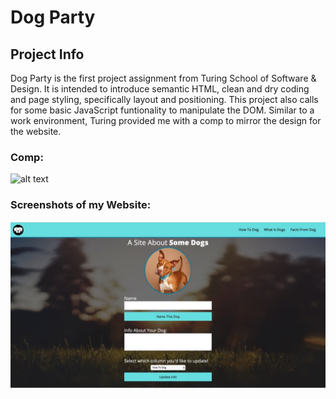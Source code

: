 # Dog Party

## Project Info
Dog Party is the first project assignment from Turing School of Software & Design. It is intended to introduce semantic HTML, clean and dry coding and page styling, specifically layout and positioning. This project also calls for some basic JavaScript funtionality to manipulate the DOM. Similar to a work environment, Turing provided me with a comp to mirror the design for the website. 

### Comp:
![alt text](https://frontend.turing.io/assets/images/projects/zen-garden/zen-garden-01.jpg)

### Screenshots of my Website:
![alt text](UNADJUSTEDNONRAW_thumb_132b.jpg)
